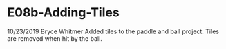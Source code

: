 ﻿# E08b-Adding-Tiles

10/23/2019 Bryce Whitmer
Added tiles to the paddle and ball project. Tiles are removed when hit by the ball.